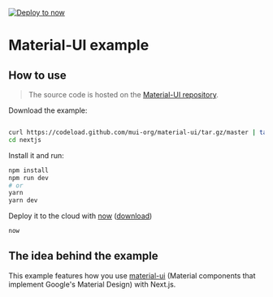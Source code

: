[![Deploy to now](https://deploy.now.sh/static/button.svg)](https://deploy.now.sh/?repo=https://github.com/mui-org/material-ui/tree/master/examples/nextjs)
# Material-UI example

## How to use

> The source code is hosted on the [Material-UI repository](https://github.com/mui-org/material-ui/tree/master/examples/nextjs).

Download the example:

```bash

curl https://codeload.github.com/mui-org/material-ui/tar.gz/master | tar -xz --strip=2  material-ui-master/examples/nextjs
cd nextjs
```

Install it and run:

```bash
npm install
npm run dev
# or
yarn
yarn dev
```

Deploy it to the cloud with [now](https://zeit.co/now) ([download](https://zeit.co/download))

```bash
now
```

## The idea behind the example

This example features how you use [material-ui](https://github.com/mui-org/material-ui) (Material components that implement Google's Material Design) with Next.js.
